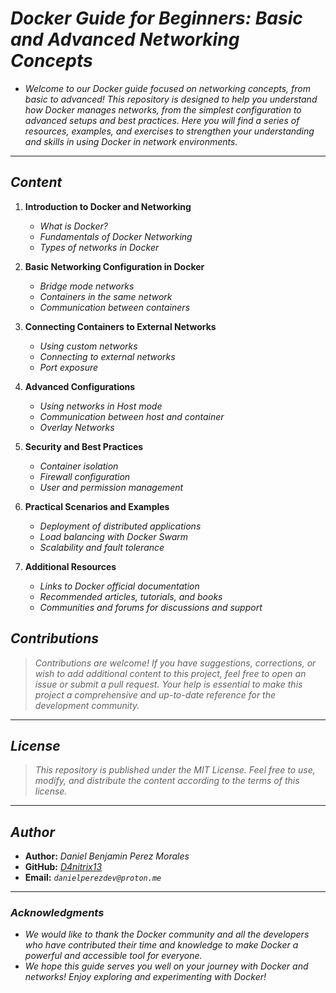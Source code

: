 <!-- Author: Daniel Benjamin Perez Morales -->
<!-- GitHub: https://github.com/D4nitrix13 -->
<!-- GitLab: https://gitlab.com/D4nitrix13 -->
<!-- Email: danielperezdev@proton.me -->

# ***Docker Guide for Beginners: Basic and Advanced Networking Concepts***

- *Welcome to our Docker guide focused on networking concepts, from basic to advanced! This repository is designed to help you understand how Docker manages networks, from the simplest configuration to advanced setups and best practices. Here you will find a series of resources, examples, and exercises to strengthen your understanding and skills in using Docker in network environments.*

---

## ***Content***

1. **Introduction to Docker and Networking**
    - *What is Docker?*
    - *Fundamentals of Docker Networking*
    - *Types of networks in Docker*

2. **Basic Networking Configuration in Docker**
    - *Bridge mode networks*
    - *Containers in the same network*
    - *Communication between containers*

3. **Connecting Containers to External Networks**
    - *Using custom networks*
    - *Connecting to external networks*
    - *Port exposure*

4. **Advanced Configurations**
    - *Using networks in Host mode*
    - *Communication between host and container*
    - *Overlay Networks*

5. **Security and Best Practices**
    - *Container isolation*
    - *Firewall configuration*
    - *User and permission management*

6. **Practical Scenarios and Examples**
    - *Deployment of distributed applications*
    - *Load balancing with Docker Swarm*
    - *Scalability and fault tolerance*

7. **Additional Resources**
    - *Links to Docker official documentation*
    - *Recommended articles, tutorials, and books*
    - *Communities and forums for discussions and support*

## ***Contributions***

> *Contributions are welcome! If you have suggestions, corrections, or wish to add additional content to this project, feel free to open an issue or submit a pull request. Your help is essential to make this project a comprehensive and up-to-date reference for the development community.*

---

## ***License***

> *This repository is published under the MIT License. Feel free to use, modify, and distribute the content according to the terms of this license.*

---

## ***Author***

- **Author:** *Daniel Benjamin Perez Morales*
- **GitHub:** *[D4nitrix13](https://github.com/D4nitrix13 "https://github.com/D4nitrix13")*
- **Email:** *`danielperezdev@proton.me`*

---

### ***Acknowledgments***

- *We would like to thank the Docker community and all the developers who have contributed their time and knowledge to make Docker a powerful and accessible tool for everyone.*
- *We hope this guide serves you well on your journey with Docker and networks! Enjoy exploring and experimenting with Docker!*
